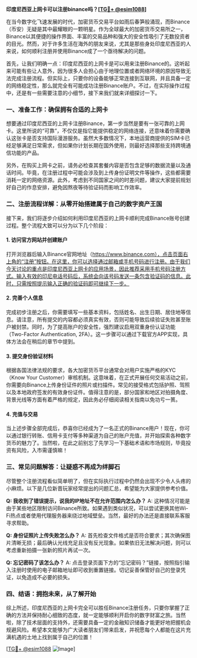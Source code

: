 **印度尼西亚上网卡可以注册binance吗？[[TG💪+ @esim1088](https://t.me/s/esim1088)]**

在当今数字化飞速发展的时代，加密货币交易平台如雨后春笋般涌现，而Binance（币安）无疑是其中最耀眼的一颗明星。作为全球最大的加密货币交易所之一，Binance以其便捷的操作界面、丰富的交易品种和强大的安全性吸引了无数投资者的目光。然而，对于许多生活在海外的朋友来说，尤其是那些身处印度尼西亚的人来说，如何顺利注册并使用Binance成了一个亟待解决的问题。

首先，让我们明确一点：印度尼西亚的上网卡是可以用来注册Binance的。这听起来可能有些让人意外，因为很多人会担心由于地理位置或者网络环境的原因导致无法完成注册流程。但实际上，只要你的设备能够正常连接到互联网，并且具备一定的网络稳定性，那么就完全有可能成功注册Binance账户。不过，在实际操作过程中，还是有一些需要注意的小细节，接下来我们就来详细探讨一下。

### **一、准备工作：确保拥有合适的上网卡**

想要通过印度尼西亚的上网卡注册Binance，第一步当然是要有一张可靠的上网卡。这里所说的“可靠”，不仅仅是指它能提供稳定的网络连接，还意味着你需要确认这张卡是否支持国际漫游服务。虽然大多数情况下，本地运营商提供的SIM卡已经足够满足日常需求，但如果你计划长期在国外使用，则最好选择那些支持跨境通信功能的产品。

另外，在购买上网卡之前，请务必检查其套餐内容是否包含足够的数据流量以及通话时间。毕竟，在注册过程中可能会涉及到上传身份证明文件等操作，这些都需要消耗一定的网络资源。此外，考虑到不同国家之间的时差问题，建议大家提前规划好自己的作息安排，避免因熬夜等待验证码而影响工作效率。

### **二、注册流程详解：从零开始搭建属于自己的数字资产王国**

接下来，我们将逐步介绍如何利用印度尼西亚的上网卡顺利完成Binance账号创建过程。整个流程大致可以分为以下几个阶段：

#### **1. 访问官方网站并创建账户**
打开浏览器后输入Binance官网地址（https://www.binance.com），点击页面右上角的“注册”按钮。在这里，你可以选择通过邮箱或手机号码进行注册。由于我们今天讨论的重点是印度尼西亚上网卡的应用场景，因此推荐采用手机号码注册方式。输入有效的印尼电话号码后，系统会向该号码发送一条包含验证码的信息。此时，只需按照提示输入正确的验证码即可继续下一步。

#### **2. 完善个人信息**
完成初步注册之后，你需要填写一些基本资料，包括姓名、出生日期、居住地等信息。请注意，所有提交的内容都必须真实有效，否则可能导致后续验证失败甚至账户被封禁。同时，为了提高账户的安全性，强烈建议启用双重身份认证功能（Two-Factor Authentication, 2FA）。这一步骤可以通过下载官方APP实现，具体方法会在稍后的章节中提到。

#### **3. 提交身份验证材料**
根据各国法律法规的要求，各大加密货币平台通常会对用户实施严格的KYC（Know Your Customer）审核机制。这意味着，在正式开展任何交易活动之前，你需要向Binance上传身份证件的照片或扫描件。常见的接受格式包括护照、驾照以及本地政府签发的有效身份证件。值得注意的是，部分国家和地区对拍摄角度、背景光线等方面有着严格的规定，因此务必仔细阅读相关指南以免功亏一篑。

#### **4. 充值与交易**
当上述步骤全部完成后，恭喜你已经成为了一名正式的Binance用户！现在，你可以通过银行转账、信用卡支付等多种渠道为自己的账户充值，并开始探索各种数字货币的魅力了。当然啦，在此之前别忘了先学习一下基础术语和市场规则，毕竟投资有风险，入市需谨慎嘛！

### **三、常见问题解答：让疑惑不再成为绊脚石**

尽管整个注册流程看似简单明了，但在实际执行过程中仍然会出现不少令人头疼的小麻烦。以下是几位新晋玩家经常提出的问题汇总，希望能为大家提供参考价值。

**Q: 我收到了错误提示，说我的IP地址不在允许范围内怎么办？**
A: 这种情况可能是由于某些地区限制访问Binance所致。如果遇到类似状况，可以尝试更换其他Wi-Fi热点或者使用代理服务器来绕过地域壁垒。当然，最好的办法还是直接联系客服寻求帮助。

**Q: 身份证照片上传失败怎么办？**
A: 首先检查文件格式是否符合要求；其次确保图片清晰无损；最后确认光线充足且没有反光现象。如果依旧无法解决问题，则可以考虑重新拍摄一张新的照片再试一次。

**Q: 忘记密码了该怎么办？**
A: 点击登录页面下方的“忘记密码？”链接，按照指引输入注册时使用的电子邮箱地址即可收到重置链接。切记妥善保管好自己的登录凭证，以免造成不必要的损失。

### **四、结语：拥抱未来，从了解开始**

综上所述，印度尼西亚的上网卡完全可以胜任Binance注册任务，只要你掌握了正确的方法并保持耐心细致的态度，就一定能够顺利开启你的数字财富之旅。当然啦，除了技术层面的支持外，还需要具备一定的金融知识储备才能更好地把握机会规避风险。希望本文能够为广大读者朋友们带来启发，并祝愿每个人都能在这片充满机遇的土地上找到属于自己的位置！

[[TG💪+ @esim1088](https://t.me/s/esim1088) ![Image](https://i.postimg.cc/4NQfJmqS/Snipaste-2025-05-13-00-14-12.png)]